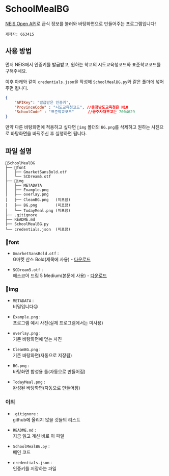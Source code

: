 SchoolMealBG
=============
[NEIS Open API](https://open.neis.go.kr/portal/data/service/selectServicePage.do?infId=OPEN17320190722180924242823&infSeq=1)로 급식 정보를 불러와 바탕화면으로 만들어주는 프로그램입니다!

`제작자: 663415`

사용 방법
-------------
먼저 NEIS에서 인증키를 발급받고, 원하는 학교의 시도교육청코드와 표준학교코드를 구해주세요.

이후 아래와 같이 `credentials.json`을 작성해 `SchoolMealBG.py`와 같은 폴더에 넣어주면 됩니다.
```json
{
    "APIKey": "발급받은 인증키",
    "ProvinceCode" : "시도교육청코드", //충청남도교육청은 N10
    "SchoolCode" : "표준학교코드"      //공주사대부고는 7004629
}
```

만약 다른 바탕화면에 적용하고 싶다면 `📁img` 폴더의 `BG.png`를 삭제하고 원하는 사진으로 바탕화면을 바꿔주신 후 실행하면 됩니다.

파일 설명
-------------
```
📁SchoolMealBG
├── 📁font
│   ├── GmarketSansBold.otf
│   └── SCDream5.otf
├── 📁img
│   ├── METADATA
│   ├── Example.png
│   ├── overlay.png
│   ├── CleanBG.png   (미포함)
│   ├── BG.png        (미포함)
│   └── TodayMeal.png (미포함)
├── .gitignore
├── README.md
├── SchoolMealBG.py
└── credentials.json  (미포함)
``` 

### 📁font
- `GmarketSansBold.otf` : <br> G마켓 산스 Bold(제목에 사용) - [다운로드](https://corp.gmarket.com/fonts/)

- `SCDream5.otf` : <br> 에스코어 드림 5 Medium(본문에 사용) - [다운로드](https://s-core.co.kr/company/font2/)

### 📁img
- `METADATA` : <br> 비밀입니다😉 <!-- 확장자를 .png로 바꾸면 뭔가 나올지도...? -->

- `Example.png` : <br> 프로그램 예시 사진(실제 프로그램에서는 미사용)

- `overlay.png` : <br> 기존 바탕화면에 덮는 사진

- `CleanBG.png` : <br> 기존 바탕화면(자동으로 저장됨)

- `BG.png` : <br> 바탕화면 합성용 틀(자동으로 만들어짐)

- `TodayMeal.png` : <br> 완성된 바탕화면(자동으로 만들어짐)

### 이외
- `.gitignore` : <br> github에 올리지 않을 것들의 리스트

- `README.md` : <br> 지금 읽고 계신 바로 이 파일

- `SchoolMealBG.py` : <br> 메인 코드

- `credentials.json` : <br> 인증키를 저장하는 파일